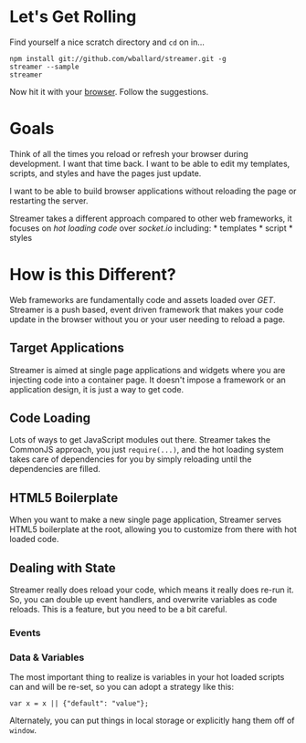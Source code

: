 # Let's Get Rolling

Find yourself a nice scratch directory and `cd` on in...

```
npm install git://github.com/wballard/streamer.git -g
streamer --sample
streamer
```

Now hit it with your [browser](http://localhost:9000). Follow the
suggestions.

# Goals

Think of all the times you reload or refresh your browser during
development. I want that time back. I want to be able to edit my
templates, scripts, and styles and have the pages just update.

I want to be able to build browser applications without reloading the
page or restarting the server.

Streamer takes a different approach compared to other web frameworks, it
focuses on *hot loading code* over *socket.io* including:
    * templates
    * script
    * styles

# How is this Different?

Web frameworks are fundamentally code and assets loaded over *GET*.
Streamer is a push based, event driven framework that makes your code
update in the browser without you or your user needing to reload a page.

## Target Applications

Streamer is aimed at single page applications and widgets where you are
injecting code into a container page. It doesn't impose a framework or
an application design, it is just a way to get code.

## Code Loading

Lots of ways to get JavaScript modules out there. Streamer takes the
CommonJS approach, you just `require(...)`, and the hot loading system
takes care of dependencies for you by simply reloading until the
dependencies are filled.

## HTML5 Boilerplate

When you want to make a new single page application, Streamer serves
HTML5 boilerplate at the root, allowing you to customize from there with
hot loaded code.

## Dealing with State

Streamer really does reload your code, which means it really does re-run
it. So, you can double up event handlers, and overwrite variables as
code reloads. This is a feature, but you need to be a bit careful.

### Events

### Data & Variables

The most important thing to realize is variables in your hot loaded
scripts can and will be re-set, so you can adopt a strategy like this:

```
var x = x || {"default": "value"};
```

Alternately, you can put things in local storage or explicitly hang them
off of `window`.

